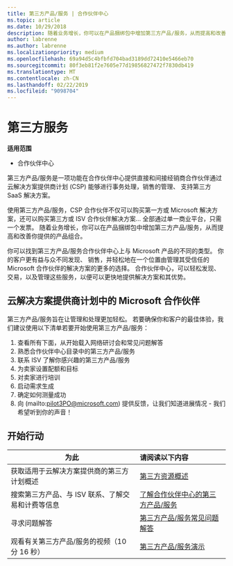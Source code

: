 ```yaml
---
title: 第三方产品/服务 | 合作伙伴中心
ms.topic: article
ms.date: 10/29/2018
description: 随着业务增长，你可以在产品捆绑包中增加第三方产品/服务，从而提高和改善你提供的产品组合。
author: labrenne
ms.author: labrenne
ms.localizationpriority: medium
ms.openlocfilehash: 69a94d5c4bfbfd704bad3189dd72410e5466eb70
ms.sourcegitcommit: 80f3eb81f2e7605e77d19856827472f7830db419
ms.translationtype: MT
ms.contentlocale: zh-CN
ms.lasthandoff: 02/22/2019
ms.locfileid: "9098704"
---
```

# <a name="third-party-offers"></a>第三方服务 

**适用范围**

- 合作伙伴中心

第三方产品/服务是一项功能在合作伙伴中心提供直接和间接经销商合作伙伴通过云解决方案提供商计划 (CSP) 能够进行事务处理，销售的管理、 支持第三方 SaaS 解决方案。  

使用第三方产品/服务，CSP 合作伙伴不仅可以购买第一方或 Microsoft 解决方案，还可以购买第三方或 ISV 合作伙伴解决方案… 全部通过单一商业平台，只需一个发票。  随着业务增长，你可以在产品捆绑包中增加第三方产品/服务，从而提高和改善你提供的产品组合。 

你可以找到第三方产品/服务合作伙伴中心上与 Microsoft 产品的不同的类型。 你的客户更有益与众不同发现、 销售，并轻松地在一个位置由管理其受信任的 Microsoft 合作伙伴的解决方案的更多的选择。 合作伙伴中心，可以轻松发现、 交易，以及管理这些服务，以便可以更快地提供解决方案和其优势。

## <a name="microsoft-partners-in-the-cloud-solution-provider-program"></a>云解决方案提供商计划中的 Microsoft 合作伙伴

第三方产品/服务旨在让管理和处理更加轻松。 若要确保你和客户的最佳体验，我们建议使用以下清单若要开始使用第三方产品/服务：

1. 查看所有下面，从开始载入网络研讨会和常见问题解答
2. 熟悉合作伙伴中心目录中的第三方产品/服务
3. 联系 ISV 了解你感兴趣的第三方产品/服务
4. 为卖家设置配额和目标
5. 对卖家进行培训
6. 启动需求生成
7. 确定如何测量成功
8. 向 (mailto:pilot3PO@microsoft.com) 提供反馈，让我们知道进展情况 - 我们希望听到你的声音！

## <a name="get-started"></a>开始行动 

|**为此**   |**请阅读以下内容**   |
|------------------|:--------------------|
|获取适用于云解决方案提供商的第三方计划概述  |[第三方资源概述](https://assetsprod.microsoft.com/mpn/third-party-offers-overview.pptx)|
|搜索第三方产品、与 ISV 联系、了解交易和计费等信息| [了解合作伙伴中心的第三方产品/服务](third-party-help.md) |
|寻求问题解答| [第三方产品/服务常见问题解答](https://assetsprod.microsoft.com/mpn/third-party-offers-faq.docx) |
|观看有关第三方产品/服务的视频（10 分 16 秒）   |[第三方产品/服务演示](https://assetsprod.microsoft.com/mpn/third-party-offers-demo.wma)|


